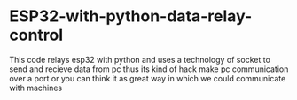 # ESP32-with-python-data-relay-control
This code relays esp32 with python and uses a technology of socket to send and recieve data from pc thus its kind of hack make pc communication over a port or you can think it as great way in which we could communicate with machines
